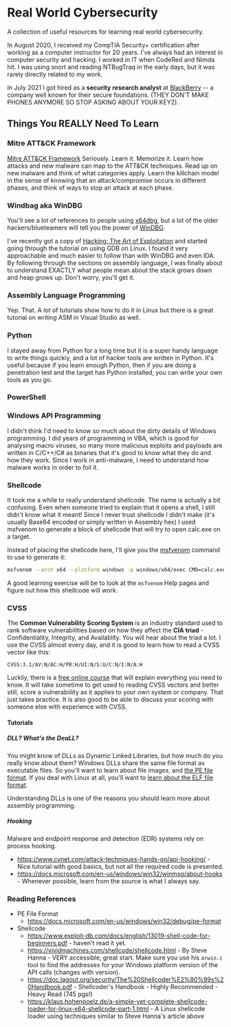 # Real World Cybersecurity
A collection of useful resources for learning real world cybersecurity.

In August 2020, I received my CompTIA Security+ certification after working as a computer instructor for 20 years. I've always had an interest in computer security and hacking. I worked in IT when CodeRed and Nimda hit. I was using snort and reading NTBugTraq in the early days, but it was rarely directly related to my work.

In July 2021 I got hired as a **security research analyst** at [BlackBerry](https://blackberry.com) -- a company well known for their secure foundations. 
(THEY DON'T MAKE PHONES ANYMORE SO STOP ASKING ABOUT YOUR KEY2).

## Things You REALLY Need To Learn

### Mitre ATT&CK Framework
[Mitre ATT&CK Framework](https://attack.mitre.org/)
Seriously. Learn it. Memorize it. Learn how attacks and new malware can map to the ATT&CK techniques. Read up on new malware and think of what categories apply. Learn the killchain model in the sense of knowing that an attack/compromise occurs in different phases, and think of ways to stop an attack at each phase.

### Windbag aka WinDBG
You'll see a lot of references to people using [x64dbg](https://x64dbg.com/#start), but a lot of the older hackers/blueteamers will tell you the power of [WinDBG](https://docs.microsoft.com/en-us/windows-hardware/drivers/debugger/debugger-download-tools).

I've recently got a copy of [Hacking: The Art of Exploitation](https://www.amazon.com/dp/1593271441/ref=cm_sw_em_r_mt_dp_6JR1759HVF3PE9TKA37Y) and started going through the tutorial on using GDB on Linux. I found it very approachable and much easier to follow than with WinDBG and even IDA. By following through the sections on assembly language, I was finally about to understand EXACTLY what people mean about the stack grows down and heap grows up. Don't worry, you'll get it.

### Assembly Language Programming
Yep. That.
A lot of tutorials show how to do it in Linux but there is a great tutorial on writing ASM in Visual Studio as well.

### Python
I stayed away from Python for a long time but it is a super handy language to write things quickly, and a lot of hacker tools are written in Python.
It's useful because if you learn enough Python, then if you are doing a penetration test and the target has Python installed, you can write your own tools as you go.

### PowerShell

### Windows API Programming
I didn't think I'd need to know so much about the dirty details of Windows programming. I did years of programming in VBA, which is good for analysing macro viruses, so many more malicious exploits and payloads are written in C/C++/C# as binaries that it's good to know what they do and how they work. Since I work in anti-malware, I need to understand how malware works in order to foil it.

### Shellcode
It took me a while to really understand shellcode. The name is actually a bit confusing. Even when someone tried to explain that it opens a shell, I still didn't know what it meant! Since I never trust shellcode I didn't make (it's usually Base64 encoded or simply written in Assembly hex) I used msfvenom to generate a block of shellcode that will try to open calc.exe on a target.

Instead of placing the shellcode here, I'll give you the [msfvenom](https://www.offensive-security.com/metasploit-unleashed/msfvenom/) command to use to generate it:

```bash
msfvenom --arch x64 --platform windows -p windows/x64/exec CMD=calc.exe -f python -v popCalc
```
A good learning exercise will be to look at the `msfvenom` Help pages and figure out how this shellcode will work.

### CVSS
The **Common Vulnerability Scoring System** is an industry standard used to rank software vulnerabilities based on how they affect the **CIA triad** - Confidentiality, Integrity, and Availablity. You will hear about the triad a lot.
I use the CVSS almost every day, and it is good to learn how to read a CVSS vector like this:
```
CVSS:3.1/AV:N/AC:H/PR:H/UI:N/S:U/C:N/I:N/A:H
```

Luckily, there is a [free online course](https://www.first.org/cvss/training) that will explain everything you need to know. It will take sometime to get used to reading CVSS vectors and better still, score a vulnerabiility as it applies to your own system or company. That just takes practice. It is also good to be able to discuss your scoring with someone else with experience with CVSS.

#### Tutorials

##### DLL? What's the DeaLL?
You might know of DLLs as Dynamic Linked Libraries, but how much do you really know about them? Windows DLLs share the same file format as executable files. So you'll want to learn about file images, and [the PE file format](https://docs.microsoft.com/en-us/archive/msdn-magazine/2002/february/inside-windows-win32-portable-executable-file-format-in-detail). If you deal with Linux at all, you'll want to [learn about the ELF file format](https://linuxhint.com/understanding_elf_file_format/).

Understanding DLLs is one of the reasons you should learn more about assembly programming.

##### Hooking
Malware and endpoint response and detection (EDR) systems rely on process hooking.
* https://www.cynet.com/attack-techniques-hands-on/api-hooking/ - Nice tutorial with good basics, but not all the required code is presented.
* https://docs.microsoft.com/en-us/windows/win32/winmsg/about-hooks - Whenever possible, learn from the source is what I always say.

### Reading References
* PE File Format
  * https://docs.microsoft.com/en-us/windows/win32/debug/pe-format
* Shellcode
  * <https://www.exploit-db.com/docs/english/13019-shell-code-for-beginners.pdf> - haven't read it yet.
  * <https://vividmachines.com/shellcode/shellcode.html> - By Steve Hanna - VERY accessible, great start. Make sure you use his `arwin.c` tool to find the addresses for your Windows platform version of the API calls (changes with version).
  * <https://doc.lagout.org/security/The%20Shellcoder%E2%80%99s%20Handbook.pdf> - Shellcoder's Handbook - Highly Recommended - Heavy Read (745 pgs!)
  * <https://klaus.hohenpoelz.de/a-simple-yet-complete-shellcode-loader-for-linux-x64-shellcode-part-1.html> - A Linux shellcode loader using techniques similar to Steve Hanna's article above
  

